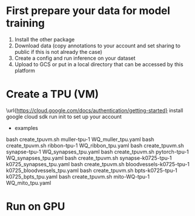 

# First prepare your data for model training
1. Install the other package
2. Download data (copy annotations to your account and set sharing to public if this is not already the case)
3. Create a config and run inference on your dataset
4. Upload to GCS or put in a local directory that can be accessed by this platform

# Create a TPU (VM)
\url{https://cloud.google.com/docs/authentication/getting-started}
install google cloud sdk
run init to set up your account

- examples

bash create_tpuvm.sh muller-tpu-1 WQ_muller_tpu.yaml
bash create_tpuvm.sh ribbon-tpu-1 WQ_ribbon_tpu.yaml
bash create_tpuvm.sh synapse-tpu-1 WQ_synapses_tpu.yaml
bash create_tpuvm.sh pytorch-tpu-1 WQ_synapses_tpu.yaml
bash create_tpuvm.sh synapse-k0725-tpu-1 k0725_synapses_tpu.yaml
bash create_tpuvm.sh bloodvessels-k0725-tpu-1 k0725_bloodvessels_tpu.yaml
bash create_tpuvm.sh bpts-k0725-tpu-1 k0725_bpts_tpu.yaml
bash create_tpuvm.sh mito-WQ-tpu-1 WQ_mito_tpu.yaml

# Run on GPU


